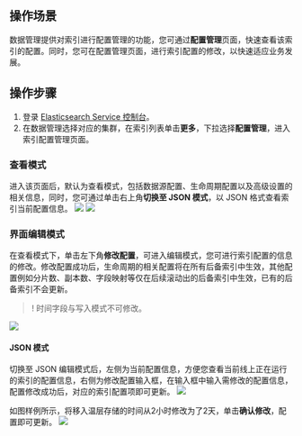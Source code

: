 ## 操作场景
数据管理提供对索引进行配置管理的功能，您可通过**配置管理**页面，快速查看该索引的配置。同时，您可在配置管理页面，进行索引配置的修改，以快速适应业务发展。

## 操作步骤
1. 登录 [Elasticsearch Service 控制台](https://console.cloud.tencent.com/es)。
2. 在数据管理选择对应的集群，在索引列表单击**更多**，下拉选择**配置管理**，进入索引配置管理页面。

### 查看模式
进入该页面后，默认为查看模式，包括数据源配置、生命周期配置以及高级设置的相关信息，同时，您可通过单击右上角**切换至 JSON 模式**，以 JSON 格式查看索引当前配置信息。
![](https://qcloudimg.tencent-cloud.cn/raw/eacdc7e4c034424c0d92abb3ae4a8bb5.png)
![](https://qcloudimg.tencent-cloud.cn/raw/ded65c288be8c5c23fe101ed33898785.png)


### 界面编辑模式
在查看模式下，单击左下角**修改配置**，可进入编辑模式，您可进行索引配置的信息的修改。修改配置成功后，生命周期的相关配置将在所有后备索引中生效，其他配置例如分片数、副本数、字段映射等仅在后续滚动出的后备索引中生效，已有的后备索引不会更新。
>! 时间字段与写入模式不可修改。
>
![](https://qcloudimg.tencent-cloud.cn/raw/ff2456a3fd8d88b50eda39157593a22a.png)

#### JSON 模式
切换至 JSON 编辑模式后，左侧为当前配置信息，方便您查看当前线上正在运行的索引的配置信息，右侧为修改配置输入框，在输入框中输入需修改的配置信息，配置修改成功后，对应的索引配置项即可更新。
![](https://qcloudimg.tencent-cloud.cn/raw/7ba4f72d265ff277e9ebcffe80fcab84.png)

如图样例所示，将移入温层存储的时间从2小时修改为了2天，单击**确认修改**，配置即可更新。
![](https://qcloudimg.tencent-cloud.cn/raw/2c91b06baf2edb716a214bc9ec83bce0.png)
